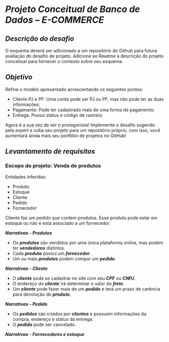 # ***Projeto Conceitual de Banco de Dados – E-COMMERCE***


## ***Descrição do desafio***

O esquema deverá ser adicionado a um repositório do Github para futura avaliação do desafio de projeto. Adicione ao Readme a descrição do projeto conceitual para fornecer o contexto sobre seu esquema.

## ***Objetivo***
 
Refine o modelo apresentado acrescentando os seguintes pontos:

- Cliente PJ e PF: Uma conta pode ser PJ ou PF, mas não pode ter as duas informações;
- Pagamento: Pode ter cadastrado mais de uma forma de pagamento;
- Entrega: Possui status e código de rastreio;


Agora é a sua vez de ser o protagonista! Implemente o desafio sugerido pela expert e suba seu projeto para um repositório próprio, com isso, você aumentará ainda mais seu portfólio de projetos no GitHub!

## ***Levantamento de requisitos***

### Escopo do projeto: Venda de produtos

Entidades inferidas:

- Produto
- Estoque
- Cliente
- Pedido
- Fornecedor

Cliente faz um pedido que contem produtos. Esse produto pode estar em estoque ou não e está associado a um fornecedor.

***Narrativas - Produtos***

- Os _***produtos***_ são vendidos por uma única plataforma online, mas podem ter _***vendedores***_ distintos.
- Cada  _***produto***_ possui um _***fornecedor***_ .
- Um ou mais _***produtos***_ podem compor um _***pedido***_.


***Narrativas - Cliente***

- O _***cliente***_ pode se cadastrar no site com seu _***CPF***_ ou  _***CNPJ***_.
- O endereço do   _***cliente***_ irá determinar o valor do _***frete***_.
- Um _***cliente***_ pode fazer mais de um _***pedido***_ e terá um prazo de carência para devolução do _***produto***_.


***Narrativas - Pedido***

- Os _***pedidos***_ são criados por _***clientes***_ e possuem informações da compra, endereço e status da entrega.
- O _***pedido***_ pode ser cancelado.


***Narrativas - Fornecedores e estoque***

